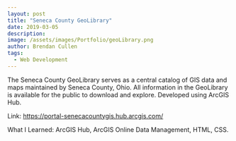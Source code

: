 ```yaml
---
layout: post
title: "Seneca County GeoLibrary"
date: 2019-03-05
description:
image: /assets/images/Portfolio/geoLibrary.png
author: Brendan Cullen
tags:
  - Web Development
---
```

The Seneca County GeoLibrary serves as a central catalog of GIS data and maps maintained by Seneca County, Ohio. All information in the GeoLibrary is available for the public to download and explore. Developed using ArcGIS Hub.

Link: https://portal-senecacountygis.hub.arcgis.com/

What I Learned: ArcGIS Hub, ArcGIS Online Data Management, HTML, CSS.